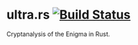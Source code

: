 # ultra.rs [![Build Status][Travis Badge]][Build Status]

Cryptanalysis of the Enigma in Rust.


[Travis Badge]: https://travis-ci.org/iKevinY/ultra.rs.svg?branch=master
[Build Status]: https://travis-ci.org/iKevinY/ultra.rs
